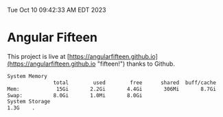 Tue Oct 10 09:42:33 AM EDT 2023

# Angular Fifteen


This project is live at [https://angularfifteen.github.io](https://angularfifteen.github.io "fifteen!") thanks to Github.

```bash
System Memory
               total        used        free      shared  buff/cache   available
Mem:            15Gi       2.2Gi       4.4Gi       306Mi       8.7Gi        12Gi
Swap:          8.0Gi       1.0Mi       8.0Gi
System Storage
1.3G	.
```
